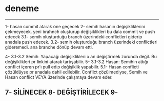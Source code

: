 # deneme
------------------------------------------------
1- hasan commit atarak öne geçecek
2- semih hasanın değişikliklerini çekmeyecek. yeni brahnch oluşturup değişiklikleri bu dala commit ve push edecek
3.1- semih oluşturduğu branch üzerindeki conflictleri giderip anadala push edecek.
3.2- semih oluşturduğu branch üzerindeki conflictleri gideremedi. ana branche dönüp devam etti.


4- 3.1-3.2 Semih: Yapacağı değişiklikleri o an değiştirmek zorunda değil. Bu değişiklikleri pr linkini atarak tartışabilir.
5- 3.1-3.2 Hasan: Semihin attığı conflict içeren pr'ı pull edip değişiklik yapabilir.
5.1- Hasan conflicti çözüldüyse pr anadala dahil edilebilir. Conflict çözülmediyse, Semih ve Hasan conflict VEYA üzerinde çalışmaya devam eder.

7- SİLİNECEK
8- DEĞİŞTİRİLECEK
9-
--------------------------------------------------

